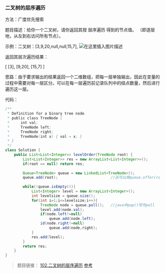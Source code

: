 ###  二叉树的层序遍历

方法：广度优先搜索

题目描述：给你一个二叉树，请你返回其按 层序遍历 得到的节点值。 （即逐层地，从左到右访问所有节点）。

 

示例：二叉树：[3,9,20,null,null,15,7],
![在这里插入图片描述](https://img-blog.csdnimg.cn/20200925200311706.png#pic_center)


返回其层次遍历结果：

[
  [3],
  [9,20],
  [15,7]
]


思路：由于要求输出的结果返回一个二维数组，把每一层单独输出，因此在变量的过程中需要对每一层区分。可以在每一层遍历前记录队列中的结点数量，然后进行遍历这一层。

代码：

```java
/**
 * Definition for a binary tree node.
 * public class TreeNode {
 *     int val;
 *     TreeNode left;
 *     TreeNode right;
 *     TreeNode(int x) { val = x; }
 * }
 */
class Solution {
    public List<List<Integer>> levelOrder(TreeNode root) {
		List<List<Integer>> res = new ArrayList<List<Integer>>();
		if(root == null) return res;
		
		Queue<TreeNode> queue = new LinkedList<TreeNode>();
		queue.add(root);         				//还可以用queue.offer(root);
		
		while(!queue.isEmpty()){
			List<Integer> level = new ArrayList<Integer>();
			int levelsize = queue.size();
			for(int i=1;i<=levelsize;i++){
				TreeNode node = queue.poll();   //java中pop()写作poll
				level.add(node.val);
				if(node.left!=null)
					queue.add(node.left);
				id(node.right!=null)
					queue.add(node,right);
			}
			res.add(level);
		}
		return res;
	}
}
```



>题目链接：
>[102.二叉树的层序遍历](https://leetcode-cn.com/problems/binary-tree-level-order-traversal/)
>[参考](https://leetcode-cn.com/problems/binary-tree-level-order-traversal/solution/bfs-de-shi-yong-chang-jing-zong-jie-ceng-xu-bian-l/)
